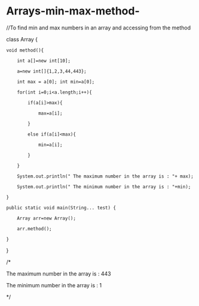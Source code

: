 # Arrays-min-max-method-


//To find min and max numbers in an array and accessing from the method

class Array {

    void method(){

        int a[]=new int[10];

        a=new int[]{1,2,3,44,443};

        int max = a[0]; int min=a[0];

        for(int i=0;i<a.length;i++){

            if(a[i]>max){

                max=a[i];

            }

            else if(a[i]<max){

                min=a[i];

            }

        }

        System.out.println(" The maximum number in the array is : "+ max);

        System.out.println(" The minimum number in the array is : "+min);

    }

    public static void main(String... test) {

        Array arr=new Array();

        arr.method();

    }

}

/*

 The maximum number in the array is : 443

 The minimum number in the array is : 1

 */
